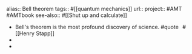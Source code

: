 alias:: Bell theorem
tags:: #[[quantum mechanics]]
url:: 
project:: #AMT #AMTbook 
see-also:: #[[Shut up and calculate]]

- Bell's theorem is the most profound discovery of science. #quote   #[[Henry Stapp]]
-
-